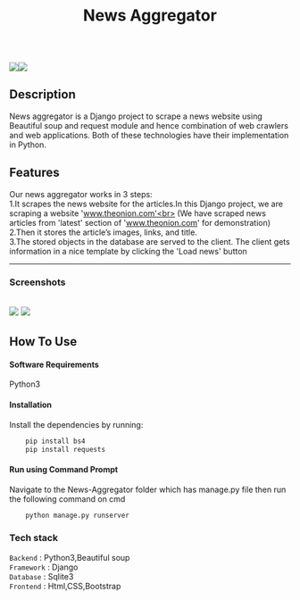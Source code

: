</p>
<h1 align = 'center'>News Aggregator</h1>
<br>


<br>

[![](https://img.shields.io/badge/Made_with-Python3-blue?style=for-the-badge&logo=python)](https://www.python.org "Python3")[![](https://img.shields.io/badge/Made_with-Django-blue?style=for-the-badge&logo=django)](https://www.djangoproject.com/ "Django")

</p>

## Description ##

News aggregator is a Django project to scrape a news website using Beautiful soup and request module and hence combination of web crawlers and web applications. 
Both of these technologies have their implementation in Python. 

## Features ##
Our news aggregator works in 3 steps:<br>
1.It scrapes the news website for the articles.In this Django project, we are scraping a website 'www.theonion.com'<br> 
(We have scraped news articles from 'latest' section of 'www.theonion.com' for demonstration)<br>
2.Then it stores the article’s images, links, and title.<br>
3.The stored objects in the database are served to the client. The client gets information in a nice template by clicking the 'Load news' button<br>

----------------------------------------------------------------------------------------
### Screenshots ###
![](https://github.com/sriram3502/News-Aggregator/blob/master/screenshots/ss.PNG)
![](https://github.com/sakship31/News-Aggregator/blob/master/screenshots/ss1.PNG)
---------------------------------------------------------------------------------------

## How To Use
#### Software Requirements
Python3

#### Installation
Install the dependencies by running:
```html  
    pip install bs4
    pip install requests
```

#### Run using Command Prompt
 
Navigate to the News-Aggregator folder which has manage.py file then run the following command on cmd
```html
    python manage.py runserver
```

###             Tech stack
`Backend` : Python3,Beautiful soup <br>
`Framework` : Django <br>
`Database` : Sqlite3 <br>
`Frontend` : Html,CSS,Bootstrap  <br>


